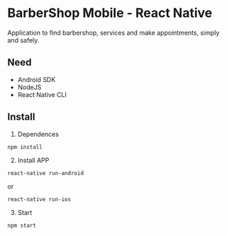 # BarberShop Mobile - React Native

Application to find barbershop, services and make appointments, simply and safely.

## Need

* Android SDK
* NodeJS
* React Native CLI

## Install

  1. Dependences
  
    npm install
    
  2. Install APP
  
    react-native run-android
    
  or
    
    react-native run-ios

  3. Start
  
    npm start
